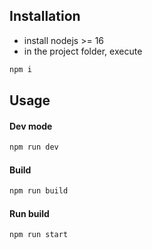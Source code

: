 ## Installation

- install nodejs >= 16
- in the project folder, execute

```bash
npm i
```

## Usage

#### Dev mode

```typescript
npm run dev
```

#### Build

```typescript
npm run build
```

#### Run build

```typescript
npm run start
```
